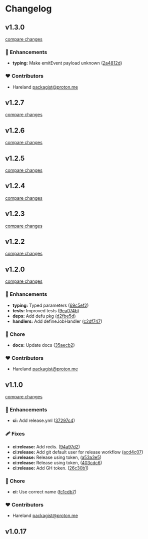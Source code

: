 # Changelog


## v1.3.0

[compare changes](https://github.com/hareland/nuxt-simple-bullmq/compare/v1.2.7...v1.3.0)

### 🚀 Enhancements

- **typing:** Make emitEvent payload unknown ([2a4812d](https://github.com/hareland/nuxt-simple-bullmq/commit/2a4812d))

### ❤️ Contributors

- Hareland <packagist@proton.me>

## v1.2.7

[compare changes](https://github.com/hareland/nuxt-simple-bullmq/compare/v1.2.6...v1.2.7)

## v1.2.6

[compare changes](https://github.com/hareland/nuxt-simple-bullmq/compare/v1.2.5...v1.2.6)

## v1.2.5

[compare changes](https://github.com/hareland/nuxt-simple-bullmq/compare/v1.2.4...v1.2.5)

## v1.2.4

[compare changes](https://github.com/hareland/nuxt-simple-bullmq/compare/v1.2.3...v1.2.4)

## v1.2.3

[compare changes](https://github.com/hareland/nuxt-simple-bullmq/compare/v1.2.2...v1.2.3)

## v1.2.2

[compare changes](https://github.com/hareland/nuxt-simple-bullmq/compare/v1.2.0...v1.2.2)

## v1.2.0

[compare changes](https://github.com/hareland/nuxt-simple-bullmq/compare/v1.1.0...v1.2.0)

### 🚀 Enhancements

- **typing:** Typed parameters ([69c5ef2](https://github.com/hareland/nuxt-simple-bullmq/commit/69c5ef2))
- **tests:** Improved tests ([9ea074b](https://github.com/hareland/nuxt-simple-bullmq/commit/9ea074b))
- **deps:** Add defu pkg ([d2fbe5d](https://github.com/hareland/nuxt-simple-bullmq/commit/d2fbe5d))
- **handlers:** Add defineJobHandler ([c2df747](https://github.com/hareland/nuxt-simple-bullmq/commit/c2df747))

### 🏡 Chore

- **docs:** Update docs ([35aecb2](https://github.com/hareland/nuxt-simple-bullmq/commit/35aecb2))

### ❤️ Contributors

- Hareland <packagist@proton.me>

## v1.1.0

[compare changes](https://github.com/hareland/nuxt-simple-bullmq/compare/v1.0.17...v1.1.0)

### 🚀 Enhancements

- **ci:** Add release.yml ([37297c4](https://github.com/hareland/nuxt-simple-bullmq/commit/37297c4))

### 🩹 Fixes

- **ci:release:** Add redis. ([94a97d2](https://github.com/hareland/nuxt-simple-bullmq/commit/94a97d2))
- **ci:release:** Add git default user for release workflow ([acd4c07](https://github.com/hareland/nuxt-simple-bullmq/commit/acd4c07))
- **ci:release:** Release using token, ([a53a3e5](https://github.com/hareland/nuxt-simple-bullmq/commit/a53a3e5))
- **ci:release:** Release using token, ([403cdc6](https://github.com/hareland/nuxt-simple-bullmq/commit/403cdc6))
- **ci:release:** Add GH token. ([26c30b1](https://github.com/hareland/nuxt-simple-bullmq/commit/26c30b1))

### 🏡 Chore

- **ci:** Use correct name ([fc1cdb7](https://github.com/hareland/nuxt-simple-bullmq/commit/fc1cdb7))

### ❤️ Contributors

- Hareland <packagist@proton.me>

## v1.0.17

